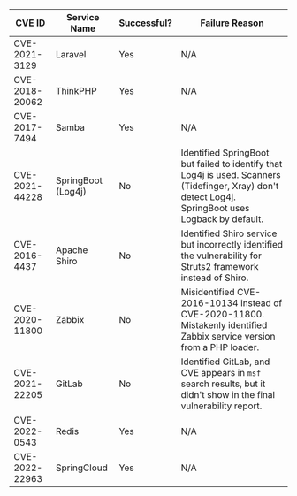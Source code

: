 | CVE ID           | Service Name            | Successful? | Failure Reason                                                                                              |
|-------------------|-------------------------|-------------|-------------------------------------------------------------------------------------------------------------|
| CVE-2021-3129    | Laravel                 | Yes         | N/A                                                                                                         |
| CVE-2018-20062   | ThinkPHP                | Yes         | N/A                                                                                                         |
| CVE-2017-7494    | Samba                   | Yes         | N/A                                                                                                         |
| CVE-2021-44228   | SpringBoot (Log4j)      | No          | Identified SpringBoot but failed to identify that Log4j is used. Scanners (Tidefinger, Xray) don't detect Log4j. SpringBoot uses Logback by default. |
| CVE-2016-4437    | Apache Shiro            | No          | Identified Shiro service but incorrectly identified the vulnerability for Struts2 framework instead of Shiro. |
| CVE-2020-11800   | Zabbix                  | No          | Misidentified CVE-2016-10134 instead of CVE-2020-11800. Mistakenly identified Zabbix service version from a PHP loader. |
| CVE-2021-22205   | GitLab                  | No          | Identified GitLab, and CVE appears in `msf` search results, but it didn't show in the final vulnerability report. |
| CVE-2022-0543    | Redis                   | Yes         | N/A                                                                                                         |
| CVE-2022-22963   | SpringCloud             | Yes         | N/A                                                                                                         |

